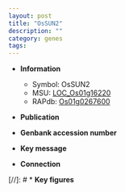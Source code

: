```yaml
---
layout: post
title: "OsSUN2"
description: ""
category: genes
tags: 
---
```


* **Information**  
    + Symbol: OsSUN2  
    + MSU: [LOC_Os01g16220](http://rice.uga.edu/cgi-bin/ORF_infopage.cgi?orf=LOC_Os01g16220)  
    + RAPdb: [Os01g0267600](http://rapdb.dna.affrc.go.jp/viewer/gbrowse_details/irgsp1?name=Os01g0267600)  

* **Publication**  

* **Genbank accession number**  

* **Key message**  

* **Connection**  

[//]: # * **Key figures**  



